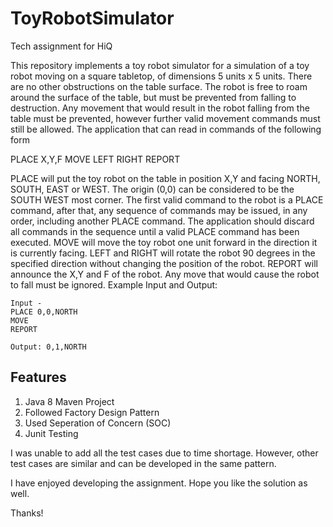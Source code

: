 # ToyRobotSimulator
Tech assignment for HiQ

This repository implements a toy robot simulator for a simulation of a toy robot moving on a square tabletop, of dimensions 5 units x 5 units.
There are no other obstructions on the table surface.
The robot is free to roam around the surface of the table, but must be prevented from falling to destruction. Any movement that would result in the robot falling from the table must be prevented, however further valid movement commands must still be allowed.
The application that can read in commands of the following form

PLACE X,Y,F
MOVE
LEFT
RIGHT
REPORT

PLACE will put the toy robot on the table in position X,Y and facing NORTH, SOUTH, EAST or WEST.
The origin (0,0) can be considered to be the SOUTH WEST most corner.
The first valid command to the robot is a PLACE command, after that, any sequence of commands may be issued, in any order, including another PLACE command. The application should discard all commands in the sequence until a valid PLACE command has been executed.
MOVE will move the toy robot one unit forward in the direction it is currently facing.
LEFT and RIGHT will rotate the robot 90 degrees in the specified direction without changing the position of the robot.
REPORT will announce the X,Y and F of the robot.
Any move that would cause the robot to fall must be ignored.
Example Input and Output:
```
Input - 
PLACE 0,0,NORTH
MOVE
REPORT

Output: 0,1,NORTH
```
## Features

1. Java 8 Maven Project
2. Followed Factory Design Pattern
3. Used Seperation of Concern (SOC)
4. Junit Testing

I was unable to add all the test cases due to time shortage. However, other test cases are similar and can be developed in the same pattern.

I have enjoyed developing the assignment. Hope you like the solution as well.

Thanks!


